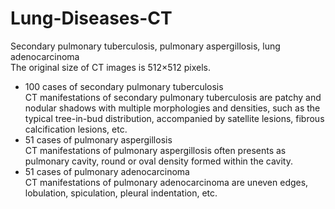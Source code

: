 # Lung-Diseases-CT<br>
Secondary pulmonary tuberculosis, pulmonary aspergillosis, lung adenocarcinoma<br>
The original size of CT images is 512×512 pixels.<br>
* 100 cases of secondary pulmonary tuberculosis<br>
CT manifestations of secondary pulmonary tuberculosis are patchy and nodular shadows with multiple morphologies and densities, such as the typical tree-in-bud distribution, accompanied by satellite lesions, fibrous calcification lesions, etc.<br>
* 51 cases of pulmonary aspergillosis<br>
CT manifestations of pulmonary aspergillosis often presents as pulmonary cavity, round or oval density formed within the cavity.<br>
* 51 cases of pulmonary adenocarcinoma<br>
CT manifestations of pulmonary adenocarcinoma are uneven edges, lobulation, spiculation, pleural indentation, etc.<br>
